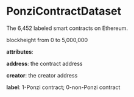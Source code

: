 # PonziContractDataset
The 6,452 labeled smart contracts on Ethereum.

blockheight from 0 to 5,000,000

**attributes**:

**address**: the contract address

**creator**: the creator address

**label**: 1-Ponzi contract; 0-non-Ponzi contract
